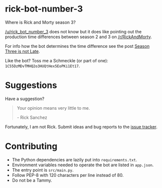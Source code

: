 # rick-bot-number-3

Where is Rick and Morty season 3?

[/u/rick_bot_number_3] does not know but it does like pointing out the production
 time differences between season 2 and 3 on [/r/RickAndMorty].

For info how the bot determines the time difference see the post [Season Three is not Late].

Like the bot? Toss me a Schmeckle (or part of one): `1C55DzMDvTMHQ2o3HUQtHex5EoPKi1Et17`.

# Suggestions

Have a suggestion?

> Your opinion means very little to me.
>
> \- Rick Sanchez

Fortunately, I am not Rick. Submit ideas and bug reports to the [issue tracker].

# Contributing

- The Python dependencies are lazily put into `requirements.txt`.
- Environment variables needed to operate the bot are listed in `app.json`.
- The entry point is `src/main.py`.
- Follow PEP-8 with 120 characters per line instead of 80.
- Do not be a Tammy.



[/u/rick_bot_number_3]: https://www.reddit.com/user/rick_bot_number_3/
[/r/RickAndMorty]: https://www.reddit.com/r/rickandmorty/
[Season Three is not Late]: https://www.reddit.com/r/rickandmorty/comments/62clpj/season_three_is_not_late/
[issue tracker]: https://github.com/rolandoislas/rick-bot-number-3
